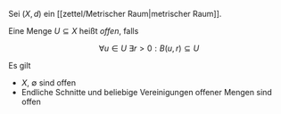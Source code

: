 Sei $(X, d)$ ein [[zettel/Metrischer Raum|metrischer Raum]].

Eine Menge $U \subseteq X$ heißt *offen*, falls

$$
	\forall u \in U \ \exists r \gt 0 : B(u, r) \subseteq U
$$

Es gilt
- $X$, $\emptyset$ sind offen
- Endliche Schnitte und beliebige Vereinigungen offener Mengen sind offen
